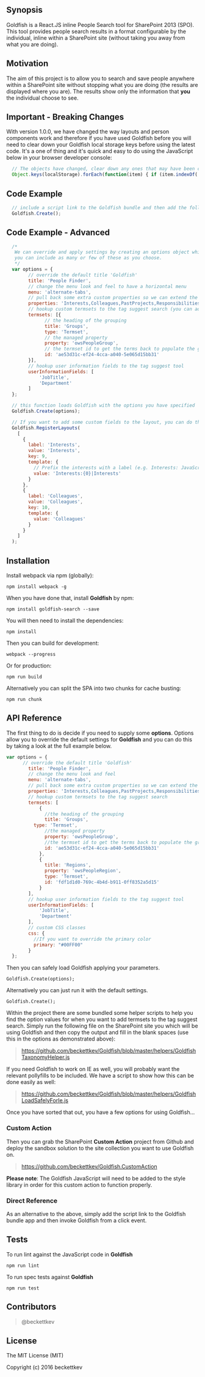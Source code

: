 ## Synopsis

Goldfish is a React.JS inline People Search tool for SharePoint 2013 (SPO). This tool provides people search results in a format configurable by the individual, inline within a SharePoint site (without taking you away from what you are doing).

## Motivation

The aim of this project is to allow you to search and save people anywhere within a SharePoint site without stopping what you are doing (the results are displayed where you are). The results show only the information that **you** the individual choose to see.

## Important - Breaking Changes

With version 1.0.0, we have changed the way layouts and person components work and therefore if you have used Goldfish before you will need to clear down your Goldfish local storage keys before using the latest code. It's a one of thing and it's quick and easy to do using the JavaScript below in your browser developer console:

```javascript
  // The objects have changed, clear down any ones that may have been created previously
  Object.keys(localStorage).forEach(function(item) { if (item.indexOf('PeopleSearch-') > -1) { localStorage.removeItem(item); });
```

## Code Example
```javascript
  // include a script link to the Goldfish bundle and then add the following line to load Goldfish
  Goldfish.Create();
```

## Code Example - Advanced
```javascript
  /*
   We can override and apply settings by creating an options object which we will pass into the goldfish create function.
   you can include as many or few of these as you choose.
   */
  var options = {
        // override the default title 'Goldfish'
        title: 'People Finder',
        // change the menu look and feel to have a horizontal menu
        menu: 'alternate-tabs',
        // pull back some extra custom properties so we can extend the layouts (see the RegisterLayouts code below)
        properties: 'Interests,Colleagues,PastProjects,Responsibilities',
        // hookup custom termsets to the tag suggest search (you can add more than one)...
        termsets: [{
              // the heading of the grouping
              title: 'Groups',
              type: 'Termset',
              // the managed property
              property: 'owsPeopleGroup',
              // the termset id to get the terms back to populate the group
              id: 'ae53d31c-ef24-4cca-a040-5e065d15bb31'
        }],
        // hookup user information fields to the tag suggest tool
        userInformationFields: [
            'JobTitle',
            'Department'
        ]
  };

  // this function loads Goldfish with the options you have specified
  Goldfish.Create(options);

  // If you want to add some custom fields to the layout, you can do that straight after calling the create function
  Goldfish.RegisterLayouts(
    [
      {
        label: 'Interests',
        value: 'Interests',
        key: 9,
        template: {
          // Prefix the interests with a label (e.g. Interests: JavaScript, Development)
          value: 'Interests:{0}|Interests'
        }
      },
      {
        label: 'Colleagues',
        value: 'Colleagues',
        key: 10,
        template: {
          value: 'Colleagues'
        }
      }
    ]
  );

```

## Installation

Install webpack via npm (globally):
```node
npm install webpack -g
```
When you have done that, install **Goldfish** by npm:
```node
npm install goldfish-search --save
```
You will then need to install the dependencies:
```node
npm install
```
Then you can build for development:
```node
webpack --progress
```
Or for production:
```node
npm run build
```
Alternatively you can split the SPA into two chunks for cache busting:
```node
npm run chunk
```

## API Reference

The first thing to do is decide if you need to supply some **options**. Options allow you to override the default settings for **Goldfish** and you can do this by taking a look at the full example below.

```javascript
var options = {
      // override the default title 'Goldfish'
        title: 'People Finder',
        // change the menu look and feel
        menu: 'alternate-tabs',
        // pull back some extra custom properties so we can extend the layouts
        properties: 'Interests,Colleagues,PastProjects,Responsibilities',
        // hookup custom termsets to the tag suggest search
        termsets: [
            {
              //the heading of the grouping
              title: 'Groups',
          type: 'Termset',
              //the managed property
              property: 'owsPeopleGroup',
              //the termset id to get the terms back to populate the group
              id: 'ae53d31c-ef24-4cca-a040-5e065d15bb31'
            },
            {
              title: 'Regions',
              property: 'owsPeopleRegion',
              type: 'Termset',
              id: 'fdf1d1d0-769c-4b4d-b911-0ff8352a5d15'
            }
        ],
        // hookup user information fields to the tag suggest tool
        userInformationFields: [
            'JobTitle',
            'Department'
        ],
        // custom CSS classes
        css: {
          //If you want to override the primary color
          primary: "#00FF00"
        }
  };
```
Then you can safely load Goldfish applying your parameters.

```
Goldfish.Create(options);
```

Alternatively you can just run it with the default settings.
```
Goldfish.Create();
```

Within the project there are some bundled some helper scripts to help you find the option values for when you want to add termsets to the tag suggest search. Simply run the following file on the SharePoint site you which will be using Goldfish and then copy the output and fill in the blank spaces (use this in the options as demonstrated above):

> https://github.com/beckettkev/Goldfish/blob/master/helpers/GoldfishTaxonomyHelper.js

If you need Goldfish to work on IE as well, you will probably want the relevant pollyfills to be included. We have a script to show how this can be done easily as well:

> https://github.com/beckettkev/Goldfish/blob/master/helpers/GoldfishLoadSafelyForIe.js

Once you have sorted that out, you have a few options for using Goldfish...

### Custom Action

Then you can grab the SharePoint **Custom Action** project from Github and deploy the sandbox solution to the site collection you want to use Goldfish on.

> https://github.com/beckettkev/Goldfish.CustomAction

**Please note**: The Goldfish JavaScript will need to be added to the style library in order for this custom action to function properly.

### Direct Reference

As an alternative to the above, simply add the script link to the Goldfish bundle app and then invoke Goldfish from a click event.

## Tests

To run lint against the JavaScript code in **Goldfish**

```
npm run lint
```

To run spec tests against **Goldfish**
```
npm run test
```

## Contributors

> @beckettkev

## License

The MIT License (MIT)

Copyright (c) 2016 beckettkev
